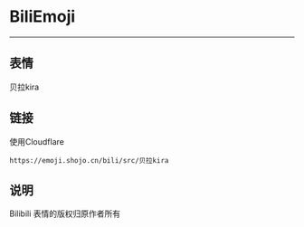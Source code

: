 # BiliEmoji
---
## 表情
贝拉kira
## 链接
使用Cloudflare
```
https://emoji.shojo.cn/bili/src/贝拉kira
```
## 说明
Bilibili 表情的版权归原作者所有
